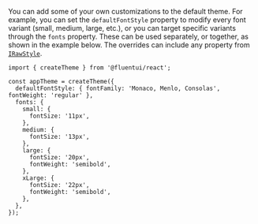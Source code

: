 You can add some of your own customizations to the default theme.
For example, you can set the `defaultFontStyle` property to modify every font variant
(small, medium, large, etc.), or you can target specific variants through the `fonts` property.
These can be used separately, or together, as shown in the example below.
The overrides can include any property from [`IRawStyle`](#/controls/web/references/irawstyle).

```tsx
import { createTheme } from '@fluentui/react';

const appTheme = createTheme({
  defaultFontStyle: { fontFamily: 'Monaco, Menlo, Consolas', fontWeight: 'regular' },
  fonts: {
    small: {
      fontSize: '11px',
    },
    medium: {
      fontSize: '13px',
    },
    large: {
      fontSize: '20px',
      fontWeight: 'semibold',
    },
    xLarge: {
      fontSize: '22px',
      fontWeight: 'semibold',
    },
  },
});
```

